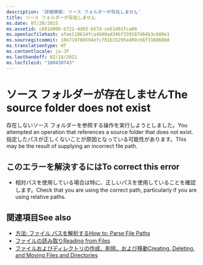 ```yaml
---
description: '詳細情報: ソース フォルダーが存在しません'
title: ソース フォルダーが存在しません
ms.date: 07/20/2015
ms.assetid: c891d006-b721-4d93-b57d-ce51d91fca00
ms.openlocfilehash: afae118614fca4b80ad34bf339187d64b3c680e1
ms.sourcegitcommit: 10e719780594efc781b15295e499c66f316068b8
ms.translationtype: HT
ms.contentlocale: ja-JP
ms.lasthandoff: 02/14/2021
ms.locfileid: "100430743"
---
```

# <a name="the-source-folder-does-not-exist"></a><span data-ttu-id="76478-103">ソース フォルダーが存在しません</span><span class="sxs-lookup"><span data-stu-id="76478-103">The source folder does not exist</span></span>

<span data-ttu-id="76478-104">存在しないソース フォルダーを参照する操作を実行しようとしました。</span><span class="sxs-lookup"><span data-stu-id="76478-104">You attempted an operation that references a source folder that does not exist.</span></span> <span data-ttu-id="76478-105">指定したパスが正しくないことが原因となっている可能性があります。</span><span class="sxs-lookup"><span data-stu-id="76478-105">This may be the result of supplying an incorrect file path.</span></span>  
  
## <a name="to-correct-this-error"></a><span data-ttu-id="76478-106">このエラーを解決するには</span><span class="sxs-lookup"><span data-stu-id="76478-106">To correct this error</span></span>  
  
- <span data-ttu-id="76478-107">相対パスを使用している場合は特に、正しいパスを使用していることを確認します。</span><span class="sxs-lookup"><span data-stu-id="76478-107">Check that you are using the correct path, particularly if you are using relative paths.</span></span>  
  
## <a name="see-also"></a><span data-ttu-id="76478-108">関連項目</span><span class="sxs-lookup"><span data-stu-id="76478-108">See also</span></span>

- [<span data-ttu-id="76478-109">方法: ファイル パスを解析する</span><span class="sxs-lookup"><span data-stu-id="76478-109">How to: Parse File Paths</span></span>](../developing-apps/programming/drives-directories-files/how-to-parse-file-paths.md)
- [<span data-ttu-id="76478-110">ファイルの読み取り</span><span class="sxs-lookup"><span data-stu-id="76478-110">Reading from Files</span></span>](../developing-apps/programming/drives-directories-files/reading-from-files.md)
- [<span data-ttu-id="76478-111">ファイルおよびディレクトリの作成、削除、および移動</span><span class="sxs-lookup"><span data-stu-id="76478-111">Creating, Deleting, and Moving Files and Directories</span></span>](../developing-apps/programming/drives-directories-files/creating-deleting-and-moving-files-and-directories.md)
